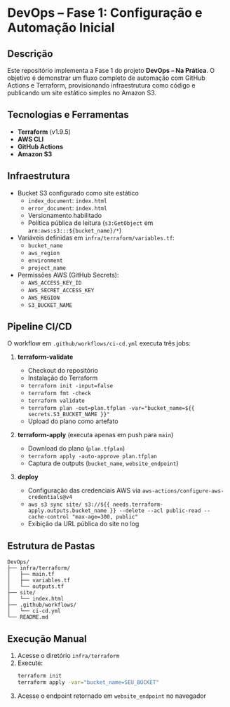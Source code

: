 # DevOps – Fase 1: Configuração e Automação Inicial

## Descrição

Este repositório implementa a Fase 1 do projeto **DevOps – Na Prática**. O objetivo é demonstrar um fluxo completo de automação com GitHub Actions e Terraform, provisionando infraestrutura como código e publicando um site estático simples no Amazon S3.

## Tecnologias e Ferramentas

- **Terraform** (v1.9.5)
- **AWS CLI**
- **GitHub Actions**
- **Amazon S3**

## Infraestrutura

- Bucket S3 configurado como site estático
  - `index_document`: `index.html`
  - `error_document`: `index.html`
  - Versionamento habilitado
  - Política pública de leitura (`s3:GetObject` em `arn:aws:s3:::${bucket_name}/*`)
- Variáveis definidas em `infra/terraform/variables.tf`:
  - `bucket_name`
  - `aws_region`
  - `environment`
  - `project_name`
- Permissões AWS (GitHub Secrets):
  - `AWS_ACCESS_KEY_ID`
  - `AWS_SECRET_ACCESS_KEY`
  - `AWS_REGION`
  - `S3_BUCKET_NAME`

## Pipeline CI/CD

O workflow em `.github/workflows/ci-cd.yml` executa três jobs:

1. **terraform-validate**
    - Checkout do repositório
    - Instalação do Terraform
    - `terraform init -input=false`
    - `terraform fmt -check`
    - `terraform validate`
    - `terraform plan -out=plan.tfplan -var="bucket_name=${{ secrets.S3_BUCKET_NAME }}"`
    - Upload do plano como artefato

2. **terraform-apply** (executa apenas em push para `main`)
    - Download do plano (`plan.tfplan`)
    - `terraform apply -auto-approve plan.tfplan`
    - Captura de outputs (`bucket_name`, `website_endpoint`)

3. **deploy**
    - Configuração das credenciais AWS via `aws-actions/configure-aws-credentials@v4`
    - `aws s3 sync site/ s3://${{ needs.terraform-apply.outputs.bucket_name }} --delete --acl public-read --cache-control "max-age=300, public"`
    - Exibição da URL pública do site no log

## Estrutura de Pastas

```
DevOps/
├── infra/terraform/
│   ├── main.tf
│   ├── variables.tf
│   └── outputs.tf
├── site/
│   └── index.html
├── .github/workflows/
│   └── ci-cd.yml
└── README.md
```

## Execução Manual

1. Acesse o diretório `infra/terraform`
2. Execute:
    ```sh
    terraform init
    terraform apply -var="bucket_name=SEU_BUCKET"
    ```
3. Acesse o endpoint retornado em `website_endpoint` no navegador